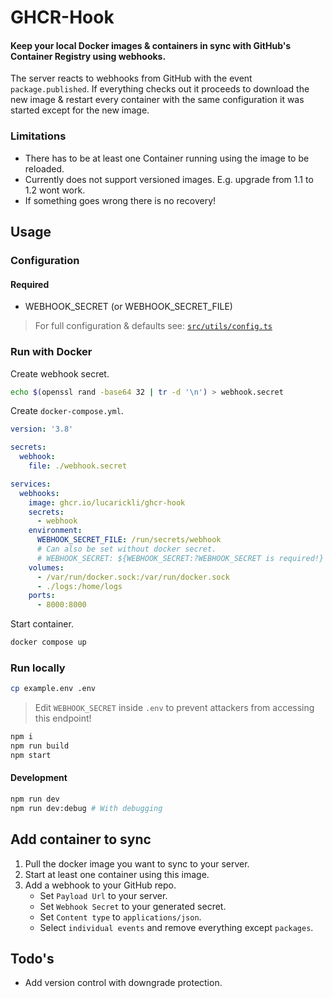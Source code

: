 # GHCR-Hook

#### Keep your local Docker images & containers in sync with GitHub's Container Registry using webhooks.

The server reacts to webhooks from GitHub with the event `package.published`. If everything checks out it proceeds to download the new image & restart every container with the same configuration it was started except for the new image.

### Limitations

- There has to be at least one Container running using the image to be reloaded.
- Currently does not support versioned images. E.g. upgrade from 1.1 to 1.2 wont work.
- If something goes wrong there is no recovery!

## Usage

### Configuration

#### Required

- WEBHOOK_SECRET (or WEBHOOK_SECRET_FILE)

> For full configuration & defaults see: [`src/utils/config.ts`](https://github.com/LucaRickli/GHCR-Hook/blob/main/src/utils/config.ts)

### Run with Docker

Create webhook secret.

```bash
echo $(openssl rand -base64 32 | tr -d '\n') > webhook.secret
```

Create `docker-compose.yml`.

```yml
version: '3.8'

secrets:
  webhook:
    file: ./webhook.secret

services:
  webhooks:
    image: ghcr.io/lucarickli/ghcr-hook
    secrets:
      - webhook
    environment:
      WEBHOOK_SECRET_FILE: /run/secrets/webhook
      # Can also be set without docker secret.
      # WEBHOOK_SECRET: ${WEBHOOK_SECRET:?WEBHOOK_SECRET is required!}
    volumes:
      - /var/run/docker.sock:/var/run/docker.sock
      - ./logs:/home/logs
    ports:
      - 8000:8000
```

Start container.

```bash
docker compose up
```

### Run locally

```bash
cp example.env .env
```

> Edit `WEBHOOK_SECRET` inside `.env` to prevent attackers from accessing this endpoint!

```bash
npm i
npm run build
npm start
```

#### Development

```bash
npm run dev
npm run dev:debug # With debugging
```

## Add container to sync

1. Pull the docker image you want to sync to your server.
2. Start at least one container using this image.
3. Add a webhook to your GitHub repo.
   - Set `Payload Url` to your server.
   - Set `Webhook Secret` to your generated secret.
   - Set `Content type` to `applications/json`.
   - Select `individual events` and remove everything except `packages`.

## Todo's

- Add version control with downgrade protection.
